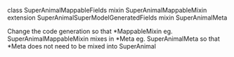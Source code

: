
class SuperAnimalMappableFields
mixin SuperAnimalMappableMixin
extension SuperAnimalSuperModelGeneratedFields
mixin SuperAnimalMeta



Change the code generation so that *MappableMixin eg. SuperAnimalMappableMixin
mixes in  *Meta eg. SuperAnimalMeta so that *Meta does not need to be mixed into SuperAnimal  
